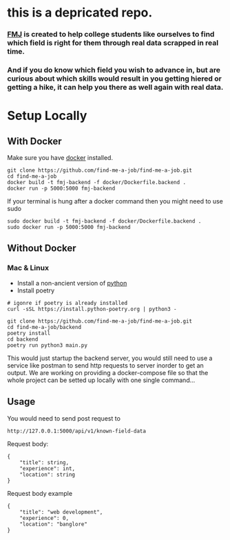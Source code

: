 # this is a depricated repo.


### [FMJ](https://findmeajob.info) is created to help college students like ourselves to find which field is right for them through real data scrapped in real time.
### And if you do know which field you wish to advance in, but are curious about which skills would result in you getting hiered or getting a hike, it can help you there as well again with real data.

# Setup Locally

## With Docker
Make sure you have [docker](https://docs.docker.com/engine/install/) installed.
```
git clone https://github.com/find-me-a-job/find-me-a-job.git
cd find-me-a-job
docker build -t fmj-backend -f docker/Dockerfile.backend .
docker run -p 5000:5000 fmj-backend
```
If your terminal is hung after a docker command then you might need to use sudo
```
sudo docker build -t fmj-backend -f docker/Dockerfile.backend .
sudo docker run -p 5000:5000 fmj-backend
```

## Without Docker
### Mac & Linux
- Install a non-ancient version of [python](https://www.python.org/downloads/)
- Install poetry
```
# igonre if poetry is already installed
curl -sSL https://install.python-poetry.org | python3 -
```
  
```
git clone https://github.com/find-me-a-job/find-me-a-job.git
cd find-me-a-job/backend
poetry install
cd backend
poetry run python3 main.py
```
This would just startup the backend server, you would still need to use a service like postman to send http requests to server inorder to get an output. We are working on providing a docker-compose file so that the whole project can be setted up locally with one single command...
## Usage
You would need to send post request to
```
http://127.0.0.1:5000/api/v1/known-field-data
```
Request body:
```
{
    "title": string,
    "experience": int,
    "location": string
}
```
Request body example
```
{
    "title": "web development",
    "experience": 0,
    "location": "banglore"
}
```
